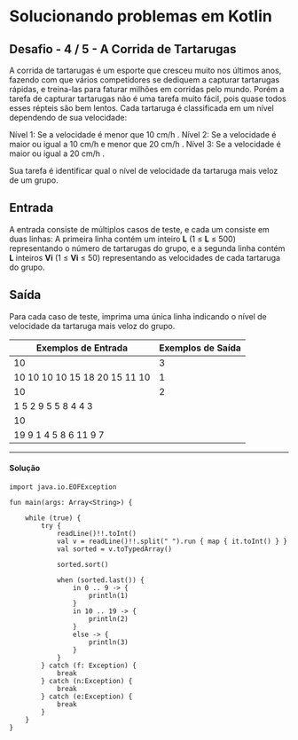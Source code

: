 # **Solucionando problemas em Kotlin**

## Desafio - **4** **/** **5** **-** **A Corrida de Tartarugas**

A corrida de tartarugas é um esporte que cresceu muito nos últimos anos, fazendo com que vários competidores se dediquem a capturar tartarugas rápidas, e treina-las para faturar milhões em corridas pelo mundo. Porém a tarefa de capturar tartarugas não é uma tarefa muito fácil, pois quase todos esses répteis são bem lentos. Cada tartaruga é classificada em um nível dependendo de sua velocidade:


Nível 1: Se a velocidade é menor que 10 cm/h .
Nível 2: Se a velocidade é maior ou igual a 10 cm/h e menor que 20 cm/h .
Nível 3: Se a velocidade é maior ou igual a 20 cm/h .

Sua tarefa é identificar qual o nível de velocidade da tartaruga mais veloz de um grupo.

## Entrada

A entrada consiste de múltiplos casos de teste, e cada um consiste em duas linhas: A primeira linha contém um inteiro **L** (1 ≤ **L** ≤ 500) representando o número de tartarugas do grupo, e a segunda linha contém **L** inteiros **Vi** (1 ≤ **Vi** ≤ 50) representando as velocidades de cada tartaruga do grupo.

## Saída

Para cada caso de teste, imprima uma única linha indicando o nível de velocidade da tartaruga mais veloz do grupo.



| Exemplos de Entrada           | Exemplos de Saída |
| ----------------------------- | ----------------- |
| 10                            | 3                 |
| 10 10 10 10 15 18 20 15 11 10 | 1                 |
| 10                            | 2                 |
| 1 5 2 9 5 5 8 4 4 3           |                   |
| 10                            |                   |
| 19 9 1 4 5 8 6 11 9 7         |                   |



<hr />

<h4 align="left">Solução</h4>

    import java.io.EOFException
    
    fun main(args: Array<String>) {
        
        while (true) {
            try {
                readLine()!!.toInt()
                val v = readLine()!!.split(" ").run { map { it.toInt() } }
                val sorted = v.toTypedArray()
                
                sorted.sort()
    
                when (sorted.last()) {
                    in 0 .. 9 -> {
                        println(1)
                    }
                    in 10 .. 19 -> {
                        println(2)
                    }
                    else -> {
                        println(3)
                    }
                }
            } catch (f: Exception) {
                break
            } catch (n:Exception) {
                break
            } catch (e:Exception) {
                break
            }
        }
    }

